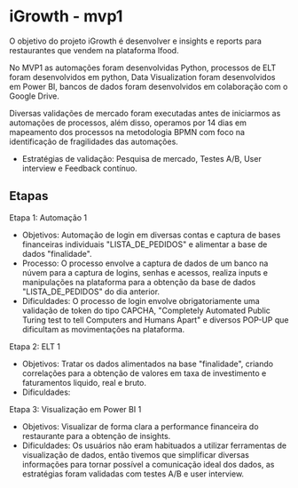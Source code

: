 # iGrowth - mvp1

O objetivo do projeto iGrowth é desenvolver e insights e reports para restaurantes que vendem na plataforma Ifood.

No MVP1 as automações foram desenvolvidas Python, processos de ELT  foram desenvolvidos em python, Data Visualization foram desenvolvidos em Power BI, bancos de dados foram desenvolvidos em colaboração com o Google Drive. 

Diversas validações de mercado foram executadas antes de iniciarmos as automações de processos, além disso, operamos por 14 dias em mapeamento dos processos na metodologia BPMN com foco na identificação de fragilidades das automações.
  - Estratégias de validação: Pesquisa de mercado, Testes A/B, User interview e Feedback contínuo.

## Etapas
Etapa 1: Automação 1
  - Objetivos: Automação de login em diversas contas e captura de bases financeiras individuais "LISTA_DE_PEDIDOS" e alimentar a base de dados "finalidade".
  - Processo: O processo envolve a captura de dados de um banco na núvem para a captura de logins, senhas e acessos, realiza inputs e manipulações na plataforma para a obtenção da base de dados "LISTA_DE_PEDIDOS" do dia anterior.
  - Dificuldades: O processo de login envolve obrigatoriamente uma validação de token do tipo CAPCHA, "Completely Automated Public Turing test to tell Computers and Humans Apart" e diversos POP-UP que dificultam as movimentações na plataforma.

Etapa 2: ELT 1
  - Objetivos: Tratar os dados alimentados na base "finalidade", criando correlações para a obtenção de valores em taxa de investimento e faturamentos liquido, real e bruto.
  - Dificuldades: 

Etapa 3: Visualização em Power BI 1
  - Objetivos: Visualizar de forma clara a performance financeira do restaurante para a obtenção de insights.
  - Dificuldades: Os usuários não eram habituados a utilizar ferramentas de visualização de dados, então tivemos que simplificar diversas informações para tornar possível a comunicação ideal dos dados, as estratégias foram validadas com testes A/B e user interview.
  
